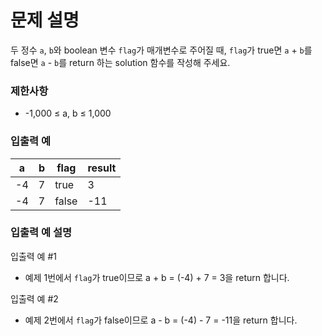 # 문제 설명

두 정수 `a`, `b`와 boolean 변수 `flag`가 매개변수로 주어질 때, `flag`가 true면 `a` + `b`를 false면 `a` - `b`를 return 하는 solution 함수를 작성해 주세요.

### 제한사항

- -1,000 ≤ a, b ≤ 1,000

### 입출력 예

| a  | 	b | 	flag	 | result |
|----|----|--------|--------|
| -4 | 	7 | 	true	 | 3      |
| -4 | 	7 | 	false | 	-11   |

### 입출력 예 설명

입출력 예 #1

- 예제 1번에서 `flag`가 true이므로 a + b = (-4) + 7 = 3을 return 합니다.

입출력 예 #2

- 예제 2번에서 `flag`가 false이므로 a - b = (-4) - 7 = -11을 return 합니다.
